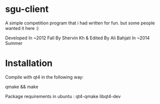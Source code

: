 sgu-client
==========

A simple competition program that i had written for fun. but some people wanted it here :)

Developed In ~2012 Fall By Shervin Kh & Edited By Ali Bahjati In ~2014 Summer

Installation
============

Compile with qt4 in the following way:

qmake && make

Package requirements in ubuntu : qt4-qmake libqt4-dev
